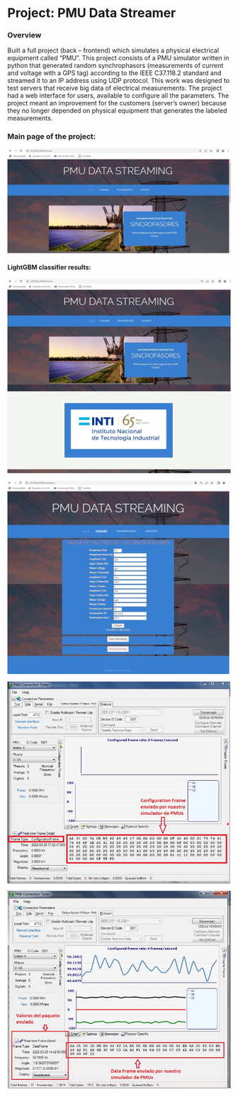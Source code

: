 # Project: PMU Data Streamer

### Overview

Built a full project (back – frontend) which simulates a physical electrical equipment called “PMU”. 
This project consists of a PMU simulator written in python that generated random synchrophasors (measurements of current and voltage with a GPS tag) according to the IEEE C37.118.2 standard and streamed it to an IP address using UDP protocol. 
This work was designed to test servers that receive big data of electrical measurements. The project had a web interface for users, available to configure all the parameters. 
The project meant an improvement for the customers (server’s owner) because they no longer depended on physical equipment that generates the labeled measurements. 



  
    
### Main page of the project:
    
  ![](https://github.com/DaDeCar/PMU-Data_Streamer/blob/74bb5a05e0f81c459a29f1781ee5f544423ced3d/images/web%20home.jpg)
    
    
#### LightGBM classifier results:
    
    
  ![](https://github.com/DaDeCar/PMU-Data_Streamer/blob/74bb5a05e0f81c459a29f1781ee5f544423ced3d/images/web%20home2.jpg)
    
    
  ![](https://github.com/DaDeCar/PMU-Data_Streamer/blob/74bb5a05e0f81c459a29f1781ee5f544423ced3d/images/web%20streamer.jpg)
    
  ![](https://github.com/DaDeCar/PMU-Data_Streamer/blob/74bb5a05e0f81c459a29f1781ee5f544423ced3d/images/CF.jpg)  
    
  ![](https://github.com/DaDeCar/PMU-Data_Streamer/blob/74bb5a05e0f81c459a29f1781ee5f544423ced3d/images/DF.jpg)  
    
    
    
    
    
    
    
